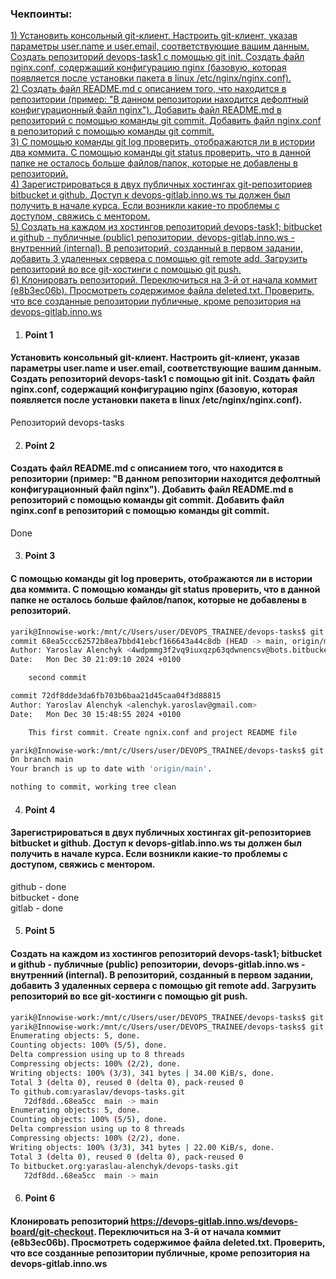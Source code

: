 ### Чекпоинты:

[1) Установить консольный git-клиент. Настроить git-клиент, указав параметры user.name и user.email, соответствующие вашим данным. Создать репозиторий devops-task1 с помощью git init. Создать файл nginx.conf, содержащий конфигурацию nginx (базовую, которая появляется после установки пакета в linux /etc/nginx/nginx.conf). ](#Point-1)  
[2) Создать файл README.md с описанием того, что находится в репозитории (пример: "В данном репозитории находится дефолтный конфигурационный файл nginx"). Добавить файл README.md в репозиторий с помощью команды git commit. Добавить файл nginx.conf в репозиторий с помощью команды git commit. ](#Point-2)  
[3) С помощью команды git log проверить, отображаются ли в истории два коммита. С помощью команды git status проверить, что в данной папке не осталось больше файлов/папок, которые не добавлены в репозиторий.](#Point-3)  
[4) Зарегистрироваться в двух публичных хостингах git-репозиториев bitbucket и github. Доступ к devops-gitlab.inno.ws ты должен был получить в начале курса. Если возникли какие-то проблемы с доступом, свяжись с ментором.](#Point-4)   
[5) Создать на каждом из хостингов репозиторий devops-task1; bitbucket и github - публичные (public) репозитории, devops-gitlab.inno.ws - внутренний (internal). В репозиторий, созданный в первом задании, добавить 3 удаленных сервера с помощью git remote add. Загрузить репозиторий во все git-хостинги с помощью git push.](#Point-5)  
[6) Клонировать репозиторий. Переключиться на 3-й от начала коммит (e8b3ec06b). Просмотреть содержимое файла deleted.txt. Проверить, что все созданные репозитории публичные, кроме репозитория на devops-gitlab.inno.ws ](#Point-6)  

1. #### Point 1  
#### Установить консольный git-клиент. Настроить git-клиент, указав параметры user.name и user.email, соответствующие вашим данным. Создать репозиторий devops-task1 с помощью git init. Создать файл nginx.conf, содержащий конфигурацию nginx (базовую, которая появляется после установки пакета в linux /etc/nginx/nginx.conf).  

Репозиторий devops-tasks

2. #### Point 2  
 #### Создать файл README.md с описанием того, что находится в репозитории (пример: "В данном репозитории находится дефолтный конфигурационный файл nginx"). Добавить файл README.md в репозиторий с помощью команды git commit. Добавить файл nginx.conf в репозиторий с помощью команды git commit.

Done

3. #### Point 3  
 ####   С помощью команды git log проверить, отображаются ли в истории два коммита. С помощью команды git status проверить, что в данной папке не осталось больше файлов/папок, которые не добавлены в репозиторий.
```bash
yarik@Innowise-work:/mnt/c/Users/user/DEVOPS_TRAINEE/devops-tasks$ git log
commit 68ea5ccc62572b8ea7bbd41ebcf166643a44c8db (HEAD -> main, origin/main)
Author: Yaroslav Alenchyk <4wdpmmg3f2vq9iuxqzp63qdwnencsv@bots.bitbucket.org>
Date:   Mon Dec 30 21:09:10 2024 +0100

    second commit

commit 72df8dde3da6fb703b6baa21d45caa04f3d88815
Author: Yaroslav Alenchyk <alenchyk.yaroslav@gmail.com>
Date:   Mon Dec 30 15:48:55 2024 +0100

    This first commit. Create ngnix.conf and project README file
```
```bash
yarik@Innowise-work:/mnt/c/Users/user/DEVOPS_TRAINEE/devops-tasks$ git status 
On branch main
Your branch is up to date with 'origin/main'.

nothing to commit, working tree clean
```

4. #### Point 4  
 #### Зарегистрироваться в двух публичных хостингах git-репозиториев bitbucket и github. Доступ к devops-gitlab.inno.ws ты должен был получить в начале курса. Если возникли какие-то проблемы с доступом, свяжись с ментором.

github - done  
bitbucket - done  
gitlab - done  
    
5. #### Point 5  
 #### Создать на каждом из хостингов репозиторий devops-task1; bitbucket и github - публичные (public) репозитории, devops-gitlab.inno.ws - внутренний (internal). В репозиторий, созданный в первом задании, добавить 3 удаленных сервера с помощью git remote add. Загрузить репозиторий во все git-хостинги с помощью git push.


```bash
yarik@Innowise-work:/mnt/c/Users/user/DEVOPS_TRAINEE/devops-tasks$ git push
yarik@Innowise-work:/mnt/c/Users/user/DEVOPS_TRAINEE/devops-tasks$ git push
Enumerating objects: 5, done.
Counting objects: 100% (5/5), done.
Delta compression using up to 8 threads
Compressing objects: 100% (2/2), done.
Writing objects: 100% (3/3), 341 bytes | 34.00 KiB/s, done.
Total 3 (delta 0), reused 0 (delta 0), pack-reused 0
To github.com:yaraslav/devops-tasks.git
   72df8dd..68ea5cc  main -> main
Enumerating objects: 5, done.
Counting objects: 100% (5/5), done.
Delta compression using up to 8 threads
Compressing objects: 100% (2/2), done.
Writing objects: 100% (3/3), 341 bytes | 22.00 KiB/s, done.
Total 3 (delta 0), reused 0 (delta 0), pack-reused 0
To bitbucket.org:yaraslau-alenchyk/devops-tasks.git
   72df8dd..68ea5cc  main -> main
```

6. #### Point 6  
 ####  Клонировать репозиторий https://devops-gitlab.inno.ws/devops-board/git-checkout. Переключиться на 3-й от начала коммит (e8b3ec06b). Просмотреть содержимое файла deleted.txt. Проверить, что все созданные репозитории публичные, кроме репозитория на devops-gitlab.inno.ws